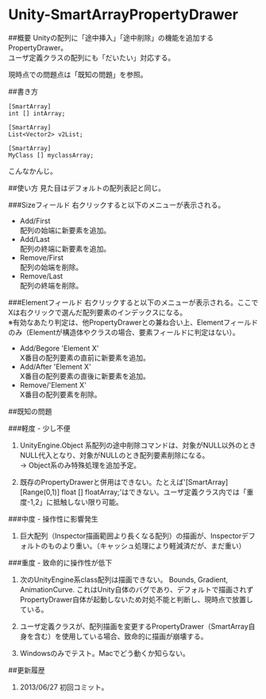﻿Unity-SmartArrayPropertyDrawer
==============================

##概要
Unityの配列に「途中挿入」「途中削除」の機能を追加するPropertyDrawer。  
ユーザ定義クラスの配列にも「だいたい」対応する。

現時点での問題点は「既知の問題」を参照。

##書き方

    [SmartArray]
    int [] intArray;
    
    [SmartArray]
    List<Vector2> v2List;

    [SmartArray]
    MyClass [] myclassArray;

こんなかんじ。

##使い方
見た目はデフォルトの配列表記と同じ。

###Sizeフィールド
右クリックすると以下のメニューが表示される。
* Add/First  
  配列の始端に新要素を追加。
* Add/Last  
  配列の終端に新要素を追加。
* Remove/First  
  配列の始端を削除。
* Remove/Last  
  配列の終端を削除。

###Elementフィールド
右クリックすると以下のメニューが表示される。ここでXは右クリックで選んだ配列要素のインデックスになる。  
※有効なあたり判定は、他PropertyDrawerとの兼ね合い上、Elementフィールドのみ（Elementが構造体やクラスの場合、要素フィールドに判定はない）。

* Add/Begore 'Element X'  
  X番目の配列要素の直前に新要素を追加。
* Add/After 'Element X'  
  X番目の配列要素の直後に新要素を追加。
* Remove/'Element X'  
  X番目の配列要素を削除。

##既知の問題

###軽度 - 少し不便

1. UnityEngine.Object 系配列の途中削除コマンドは、対象がNULL以外のときNULL代入となり、対象がNULLのとき配列要素削除になる。  
  -> Object系のみ特殊処理を追加予定。

2. 既存のPropertyDrawerと併用はできない。たとえば'[SmartArray] [Range(0,1)] float [] floatArray;'はできない。ユーザ定義クラス内では「重度-1,2」に抵触しない限り可能。

###中度 - 操作性に影響発生

1. 巨大配列（Inspector描画範囲より長くなる配列）の描画が、Inspectorデフォルトのものより重い。（キャッシュ処理により軽減済だが、まだ重い）

###重度 - 致命的に操作性が低下

1. 次のUnityEngine系class配列は描画できない。 Bounds, Gradient, AnimationCurve. これはUnity自体のバグであり、デフォルトで描画されずPropertyDrawer自体が起動しないため対処不能と判断し、現時点で放置している。

2. ユーザ定義クラスが、配列描画を変更するPropertyDrawer（SmartArray自身を含む）を使用している場合、致命的に描画が崩壊する。

3. Windowsのみでテスト。Macでどう動くか知らない。

##更新履歴

1. 2013/06/27  初回コミット。
